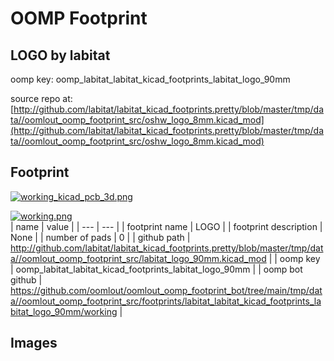 # OOMP Footprint  
## LOGO  by labitat  
  
oomp key: oomp_labitat_labitat_kicad_footprints_labitat_logo_90mm  
  
source repo at: [http://github.com/labitat/labitat_kicad_footprints.pretty/blob/master/tmp/data//oomlout_oomp_footprint_src/oshw_logo_8mm.kicad_mod](http://github.com/labitat/labitat_kicad_footprints.pretty/blob/master/tmp/data//oomlout_oomp_footprint_src/oshw_logo_8mm.kicad_mod)  
## Footprint  
  
[![working_kicad_pcb_3d.png](working_kicad_pcb_3d_600.png)](working_kicad_pcb_3d.png)  
  
[![working.png](working_600.png)](working.png)  
| name | value | 
| --- | --- | 
| footprint name | LOGO | 
| footprint description | None | 
| number of pads | 0 | 
| github path | http://github.com/labitat/labitat_kicad_footprints.pretty/blob/master/tmp/data//oomlout_oomp_footprint_src/labitat_logo_90mm.kicad_mod | 
| oomp key | oomp_labitat_labitat_kicad_footprints_labitat_logo_90mm | 
| oomp bot github | https://github.com/oomlout/oomlout_oomp_footprint_bot/tree/main/tmp/data//oomlout_oomp_footprint_src/footprints/labitat_labitat_kicad_footprints_labitat_logo_90mm/working | 
## Images  
